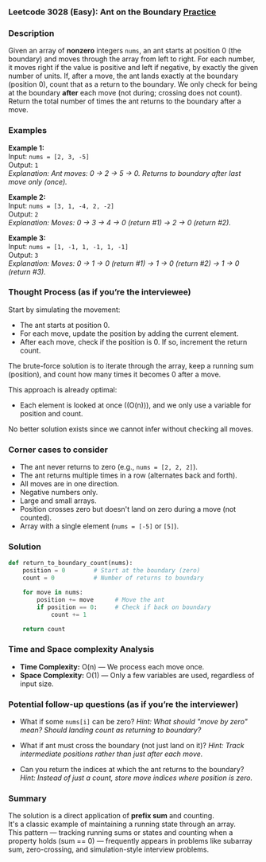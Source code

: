 ### Leetcode 3028 (Easy): Ant on the Boundary [Practice](https://leetcode.com/problems/ant-on-the-boundary)

### Description  
Given an array of **nonzero** integers `nums`, an ant starts at position 0 (the boundary) and moves through the array from left to right. For each number, it moves right if the value is positive and left if negative, by exactly the given number of units. If, after a move, the ant lands exactly at the boundary (position 0), count that as a return to the boundary. We only check for being at the boundary **after** each move (not during; crossing does not count).  
Return the total number of times the ant returns to the boundary after a move.

### Examples  

**Example 1:**  
Input: `nums = [2, 3, -5]`  
Output: `1`  
*Explanation: Ant moves: 0 → 2 → 5 → 0. Returns to boundary after last move only (once).*

**Example 2:**  
Input: `nums = [3, 1, -4, 2, -2]`  
Output: `2`  
*Explanation: Moves: 0 → 3 → 4 → 0 (return #1) → 2 → 0 (return #2).*

**Example 3:**  
Input: `nums = [1, -1, 1, -1, 1, -1]`  
Output: `3`  
*Explanation: Moves: 0 → 1 → 0 (return #1) → 1 → 0 (return #2) → 1 → 0 (return #3).*

### Thought Process (as if you’re the interviewee)  
Start by simulating the movement:

- The ant starts at position 0.
- For each move, update the position by adding the current element.
- After each move, check if the position is 0. If so, increment the return count.

The brute-force solution is to iterate through the array, keep a running sum (position), and count how many times it becomes 0 after a move.

This approach is already optimal:  
- Each element is looked at once (\(O(n)\)), and we only use a variable for position and count.

No better solution exists since we cannot infer without checking all moves.

### Corner cases to consider  
- The ant never returns to zero (e.g., `nums = [2, 2, 2]`).
- The ant returns multiple times in a row (alternates back and forth).
- All moves are in one direction.
- Negative numbers only.
- Large and small arrays.
- Position crosses zero but doesn't land on zero during a move (not counted).
- Array with a single element (`nums = [-5]` or `[5]`).

### Solution

```python
def return_to_boundary_count(nums):
    position = 0        # Start at the boundary (zero)
    count = 0           # Number of returns to boundary

    for move in nums:
        position += move      # Move the ant
        if position == 0:     # Check if back on boundary
            count += 1

    return count
```

### Time and Space complexity Analysis  

- **Time Complexity:** O(n) — We process each move once.
- **Space Complexity:** O(1) — Only a few variables are used, regardless of input size.

### Potential follow-up questions (as if you’re the interviewer)  

- What if some `nums[i]` can be zero?
  *Hint: What should "move by zero" mean? Should landing count as returning to boundary?*

- What if ant must cross the boundary (not just land on it)?
  *Hint: Track intermediate positions rather than just after each move.*

- Can you return the indices at which the ant returns to the boundary?
  *Hint: Instead of just a count, store move indices where position is zero.*

### Summary
The solution is a direct application of **prefix sum** and counting.  
It's a classic example of maintaining a running state through an array.  
This pattern — tracking running sums or states and counting when a property holds (sum == 0) — frequently appears in problems like subarray sum, zero-crossing, and simulation-style interview problems.